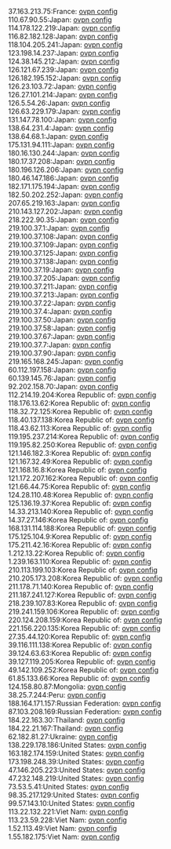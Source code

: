 37.163.213.75:France: [ovpn config](vpn/37_163_213_75.ovpn)  
110.67.90.55:Japan: [ovpn config](vpn/110_67_90_55.ovpn)  
114.178.122.219:Japan: [ovpn config](vpn/114_178_122_219.ovpn)  
116.82.182.128:Japan: [ovpn config](vpn/116_82_182_128.ovpn)  
118.104.205.241:Japan: [ovpn config](vpn/118_104_205_241.ovpn)  
123.198.14.237:Japan: [ovpn config](vpn/123_198_14_237.ovpn)  
124.38.145.212:Japan: [ovpn config](vpn/124_38_145_212.ovpn)  
126.121.67.239:Japan: [ovpn config](vpn/126_121_67_239.ovpn)  
126.182.195.152:Japan: [ovpn config](vpn/126_182_195_152.ovpn)  
126.23.103.72:Japan: [ovpn config](vpn/126_23_103_72.ovpn)  
126.27.101.214:Japan: [ovpn config](vpn/126_27_101_214.ovpn)  
126.5.54.26:Japan: [ovpn config](vpn/126_5_54_26.ovpn)  
126.63.229.179:Japan: [ovpn config](vpn/126_63_229_179.ovpn)  
131.147.78.100:Japan: [ovpn config](vpn/131_147_78_100.ovpn)  
138.64.231.4:Japan: [ovpn config](vpn/138_64_231_4.ovpn)  
138.64.68.1:Japan: [ovpn config](vpn/138_64_68_1.ovpn)  
175.131.94.111:Japan: [ovpn config](vpn/175_131_94_111.ovpn)  
180.16.130.244:Japan: [ovpn config](vpn/180_16_130_244.ovpn)  
180.17.37.208:Japan: [ovpn config](vpn/180_17_37_208.ovpn)  
180.196.126.206:Japan: [ovpn config](vpn/180_196_126_206.ovpn)  
180.46.147.186:Japan: [ovpn config](vpn/180_46_147_186.ovpn)  
182.171.175.194:Japan: [ovpn config](vpn/182_171_175_194.ovpn)  
182.50.202.252:Japan: [ovpn config](vpn/182_50_202_252.ovpn)  
207.65.219.163:Japan: [ovpn config](vpn/207_65_219_163.ovpn)  
210.143.127.202:Japan: [ovpn config](vpn/210_143_127_202.ovpn)  
218.222.90.35:Japan: [ovpn config](vpn/218_222_90_35.ovpn)  
219.100.37.1:Japan: [ovpn config](vpn/219_100_37_1.ovpn)  
219.100.37.108:Japan: [ovpn config](vpn/219_100_37_108.ovpn)  
219.100.37.109:Japan: [ovpn config](vpn/219_100_37_109.ovpn)  
219.100.37.125:Japan: [ovpn config](vpn/219_100_37_125.ovpn)  
219.100.37.138:Japan: [ovpn config](vpn/219_100_37_138.ovpn)  
219.100.37.19:Japan: [ovpn config](vpn/219_100_37_19.ovpn)  
219.100.37.205:Japan: [ovpn config](vpn/219_100_37_205.ovpn)  
219.100.37.211:Japan: [ovpn config](vpn/219_100_37_211.ovpn)  
219.100.37.213:Japan: [ovpn config](vpn/219_100_37_213.ovpn)  
219.100.37.22:Japan: [ovpn config](vpn/219_100_37_22.ovpn)  
219.100.37.4:Japan: [ovpn config](vpn/219_100_37_4.ovpn)  
219.100.37.50:Japan: [ovpn config](vpn/219_100_37_50.ovpn)  
219.100.37.58:Japan: [ovpn config](vpn/219_100_37_58.ovpn)  
219.100.37.67:Japan: [ovpn config](vpn/219_100_37_67.ovpn)  
219.100.37.7:Japan: [ovpn config](vpn/219_100_37_7.ovpn)  
219.100.37.90:Japan: [ovpn config](vpn/219_100_37_90.ovpn)  
219.165.168.245:Japan: [ovpn config](vpn/219_165_168_245.ovpn)  
60.112.197.158:Japan: [ovpn config](vpn/60_112_197_158.ovpn)  
60.139.145.76:Japan: [ovpn config](vpn/60_139_145_76.ovpn)  
92.202.158.70:Japan: [ovpn config](vpn/92_202_158_70.ovpn)  
112.214.19.204:Korea Republic of: [ovpn config](vpn/112_214_19_204.ovpn)  
118.176.13.62:Korea Republic of: [ovpn config](vpn/118_176_13_62.ovpn)  
118.32.72.125:Korea Republic of: [ovpn config](vpn/118_32_72_125.ovpn)  
118.40.137.138:Korea Republic of: [ovpn config](vpn/118_40_137_138.ovpn)  
118.43.62.113:Korea Republic of: [ovpn config](vpn/118_43_62_113.ovpn)  
119.195.237.214:Korea Republic of: [ovpn config](vpn/119_195_237_214.ovpn)  
119.195.82.250:Korea Republic of: [ovpn config](vpn/119_195_82_250.ovpn)  
121.146.182.3:Korea Republic of: [ovpn config](vpn/121_146_182_3.ovpn)  
121.167.32.49:Korea Republic of: [ovpn config](vpn/121_167_32_49.ovpn)  
121.168.16.8:Korea Republic of: [ovpn config](vpn/121_168_16_8.ovpn)  
121.172.207.162:Korea Republic of: [ovpn config](vpn/121_172_207_162.ovpn)  
121.66.44.75:Korea Republic of: [ovpn config](vpn/121_66_44_75.ovpn)  
124.28.110.48:Korea Republic of: [ovpn config](vpn/124_28_110_48.ovpn)  
125.136.19.37:Korea Republic of: [ovpn config](vpn/125_136_19_37.ovpn)  
14.33.213.140:Korea Republic of: [ovpn config](vpn/14_33_213_140.ovpn)  
14.37.27.146:Korea Republic of: [ovpn config](vpn/14_37_27_146.ovpn)  
168.131.114.188:Korea Republic of: [ovpn config](vpn/168_131_114_188.ovpn)  
175.125.104.9:Korea Republic of: [ovpn config](vpn/175_125_104_9.ovpn)  
175.211.42.16:Korea Republic of: [ovpn config](vpn/175_211_42_16.ovpn)  
1.212.13.22:Korea Republic of: [ovpn config](vpn/1_212_13_22.ovpn)  
1.239.163.110:Korea Republic of: [ovpn config](vpn/1_239_163_110.ovpn)  
210.113.199.103:Korea Republic of: [ovpn config](vpn/210_113_199_103.ovpn)  
210.205.173.208:Korea Republic of: [ovpn config](vpn/210_205_173_208.ovpn)  
211.178.71.140:Korea Republic of: [ovpn config](vpn/211_178_71_140.ovpn)  
211.187.241.127:Korea Republic of: [ovpn config](vpn/211_187_241_127.ovpn)  
218.239.107.83:Korea Republic of: [ovpn config](vpn/218_239_107_83.ovpn)  
219.241.159.106:Korea Republic of: [ovpn config](vpn/219_241_159_106.ovpn)  
220.124.208.159:Korea Republic of: [ovpn config](vpn/220_124_208_159.ovpn)  
221.156.220.135:Korea Republic of: [ovpn config](vpn/221_156_220_135.ovpn)  
27.35.44.120:Korea Republic of: [ovpn config](vpn/27_35_44_120.ovpn)  
39.116.111.138:Korea Republic of: [ovpn config](vpn/39_116_111_138.ovpn)  
39.124.63.63:Korea Republic of: [ovpn config](vpn/39_124_63_63.ovpn)  
39.127.119.205:Korea Republic of: [ovpn config](vpn/39_127_119_205.ovpn)  
49.142.109.252:Korea Republic of: [ovpn config](vpn/49_142_109_252.ovpn)  
61.85.133.66:Korea Republic of: [ovpn config](vpn/61_85_133_66.ovpn)  
124.158.80.87:Mongolia: [ovpn config](vpn/124_158_80_87.ovpn)  
38.25.7.244:Peru: [ovpn config](vpn/38_25_7_244.ovpn)  
188.164.171.157:Russian Federation: [ovpn config](vpn/188_164_171_157.ovpn)  
87.103.208.169:Russian Federation: [ovpn config](vpn/87_103_208_169.ovpn)  
184.22.163.30:Thailand: [ovpn config](vpn/184_22_163_30.ovpn)  
184.22.21.167:Thailand: [ovpn config](vpn/184_22_21_167.ovpn)  
62.182.81.27:Ukraine: [ovpn config](vpn/62_182_81_27.ovpn)  
138.229.178.186:United States: [ovpn config](vpn/138_229_178_186.ovpn)  
163.182.174.159:United States: [ovpn config](vpn/163_182_174_159.ovpn)  
173.198.248.39:United States: [ovpn config](vpn/173_198_248_39.ovpn)  
47.146.205.223:United States: [ovpn config](vpn/47_146_205_223.ovpn)  
47.232.148.219:United States: [ovpn config](vpn/47_232_148_219.ovpn)  
73.53.5.41:United States: [ovpn config](vpn/73_53_5_41.ovpn)  
98.35.217.129:United States: [ovpn config](vpn/98_35_217_129.ovpn)  
99.57.143.10:United States: [ovpn config](vpn/99_57_143_10.ovpn)  
113.22.132.221:Viet Nam: [ovpn config](vpn/113_22_132_221.ovpn)  
113.23.59.228:Viet Nam: [ovpn config](vpn/113_23_59_228.ovpn)  
1.52.113.49:Viet Nam: [ovpn config](vpn/1_52_113_49.ovpn)  
1.55.182.175:Viet Nam: [ovpn config](vpn/1_55_182_175.ovpn)  
